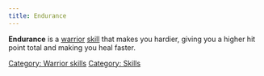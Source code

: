 ```yaml
---
title: Endurance
---
```


**Endurance** is a [warrior](warrior "wikilink")
[skill](skill "wikilink") that makes you hardier, giving you a higher
hit point total and making you heal faster.

[Category: Warrior skills](Category:_Warrior_skills "wikilink")
[Category: Skills](Category:_Skills "wikilink")
